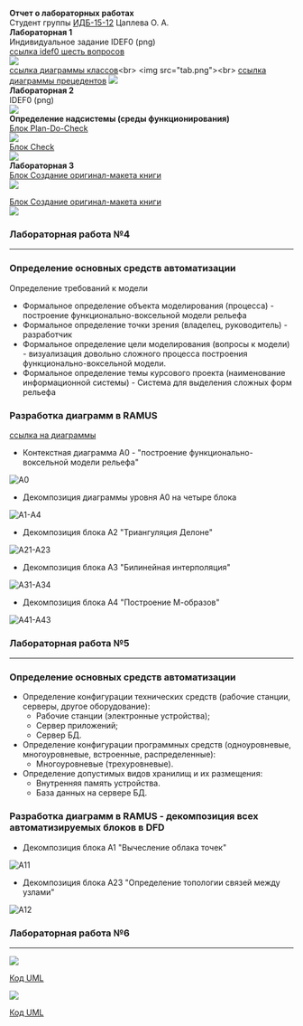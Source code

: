 **Отчет о лабораторных работах**<br>
Студент группы [ИДБ-15-12](https://github.com/stankin/design-2018/wiki/list-idb-15-12) Цаплева О. А.<br>
**Лабораторная 1**<br>
Индивидуальное задание IDEF0 (png)<br>
 [ссылка idef0 шесть вопросов](http://127.0.0.1:62622/idef0/index.html?id=3)<br>
 <img src="modelred.png"><br>
 [ссылка диаграммы классов](http://www.plantuml.com/plantuml/png/JOzDIiH048NNqwSePgNW8SRn0kvSDzsDqqnFMgeJN8WG5Lm9MRYNn1E8Fn0YnYkylf4LiZ2Rehxt7e-gJIerbzKXgBJtnPLcVI0JT4fqerPRRVQN7Al2diKGcIvsldHgTSeShsTb6oGYmSZMyLAwLNFB6Ys-y8at3FaUOwxNf1ETIpkXo_NiaOplt93mVxON6l4kz2DxenP5ZvD062O77-Zf26r-41xnAzPTVZeXFEC57LwFvPITjuwCPnESshZ2ohj_)<br>
<img src="tab.png"><br>
 [ссылка диаграммы прецедентов](http://www.plantuml.com/plantuml/png/fO_1IiD048RFdQSOSj93mGSGQUeva9ld9LdRfPkip4xmO8NWmQkFe9wybgeWLViCks_awAPIl4f8yk___VCpE_6iYBl6Wb-OzaAHQb1Lx0YlO3HLrM96hclhKsV5EfiRrZ3AYTnbSgPM8X9qL6lQjwxt-ZglA-NrlnkjFcTaXsHcSyRQaAxOk1RIlkKHAezPU0gluJrimrh-cso0nG3lOo_eMRwhy27FQXSe4t-GeHTXctWJjh7_7K_qCVQ9On93yEsdT2sdJz5t6UmkdFyjlKsynF4O3_93aFTR5Y3B7oz5bL28iJoHXM6Ysxfhx1S0)
<img src="scheme.png"><br>
**Лабораторная 2**<br>
IDEF0 (png)<br>
<img src="modelred.png"><br>
**Определение надсистемы (среды функционирования)**<br>
[Блок Plan-Do-Check](http://127.0.0.1:55093/idef0/index.html?id=4)<br> 
<img src="model2.png"><br>
[Блок Check](http://127.0.0.1:55093/idef0/index.html?id=24)<br>
<img src="check.png"><br>
**Лабораторная 3**<br>
[Блок Создание оригинал-макета книги](http://127.0.0.1:55093/idef0/index.html?id=58)<br>
<img src="originalmake.png"><br>

[Блок Создание оригинал-макета книги](http://127.0.0.1:55093/idef0/index.html?id=58)<br>
<img src="originalmake.png"><br>
### Лабораторная работа №4
***
### Определение основных средств автоматизации
Определение требований к модели
* Формальное определение объекта моделирования (процесса) - построение функционально-воксельной модели рельефа
* Формальное определение точки зрения (владелец, руководитель) - разработчик
* Формальное определение цели моделирования (вопросы к модели) - визуализация довольно сложного процесса построения функционально-воксельной модели.
* Формальное определение темы курсового проекта (наименование информационной системы) - Система для выделения сложных форм рельефа

### Разработка диаграмм в RAMUS<br>
 [ссылка на диаграммы](127.0.0.1:51494/idef0/index.html?id=3)<br>

* Контекстная диаграмма А0 - "построение функционально-воксельной модели рельефа"

![A0](https://github.com/olyafelicity/Design2018Tsapleva/blob/master/model0.png)

* Декомпозиция диаграммы уровня А0 на четыре блока

![A1-А4](https://github.com/olyafelicity/Design2018Tsapleva/blob/master/modelaa0.png)

* Декомпозиция блока А2 "Триангуляция Делоне"

![A21-A23](https://github.com/olyafelicity/Design2018Tsapleva/blob/master/modelaa2.png)

* Декомпозиция блока А3 "Билинейная интерполяция"

![A31-A34](https://github.com/olyafelicity/Design2018Tsapleva/blob/master/modela3.png)

* Декомпозиция блока А4 "Построение М-образов"

![A41-A43](https://github.com/olyafelicity/Design2018Tsapleva/blob/master/modela4.png)
### Лабораторная работа №5
***

### Определение основных средств автоматизации
* Определение конфигурации технических средств (рабочие станции, серверы, другое оборудование):
  - Рабочие станции (электронные устройства);
  - Сервер приложений;
  - Сервер БД.
* Определение конфигурации программных средств (одноуровневые, многоуровневые, встроенные, распределенные):
  - Многоуровневые (трехуровневые).
* Определение допустимых видов хранилищ и их размещения:
  - Внутренняя память устройства.
  - База данных на сервере БД.

### Разработка диаграмм в RAMUS - декомпозиция всех автоматизируемых блоков в DFD

* Декомпозиция блока А1 "Вычесление облака точек"

![A11](https://github.com/olyafelicity/Design2018Tsapleva/blob/master/modeldfda1.png)

* Декомпозиция блока А23 "Определение топологии связей между узлами"

![A12](https://github.com/olyafelicity/Design2018Tsapleva/blob/master/modeldfda23.png)

### Лабораторная работа №6
***

![](https://github.com/olyafelicity/Design2018Tsapleva/blob/master/potok.png)

[Код UML](https://github.com/olyafelicity/Design2018Tsapleva/blob/master/erdpotok.txt)


![](https://github.com/olyafelicity/Design2018Tsapleva/blob/master/rolesim.png)

[Код UML](https://github.com/olyafelicity/Design2018Tsapleva/blob/master/roles.txt)






